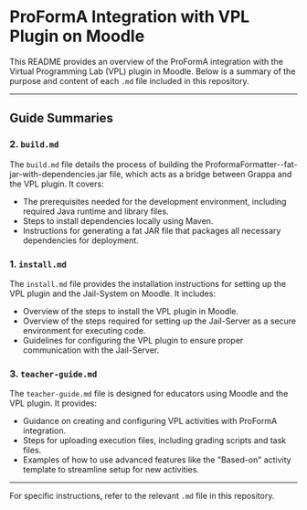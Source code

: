 # ProFormA Integration with VPL Plugin on Moodle

This README provides an overview of the ProFormA integration with the Virtual Programming Lab (VPL) plugin in Moodle. Below is a summary of the purpose and content of each `.md` file included in this repository.

---

## Guide Summaries

### 2. `build.md`
The `build.md` file details the process of building the ProformaFormatter-<version>-fat-jar-with-dependencies.jar file, which acts as a bridge between Grappa and the VPL plugin. It covers:
- The prerequisites needed for the development environment, including required Java runtime and library files.
- Steps to install dependencies locally using Maven.
- Instructions for generating a fat JAR file that packages all necessary dependencies for deployment.

### 1. `install.md`
The `install.md` file provides the installation instructions for setting up the VPL plugin and the Jail-System on Moodle. It includes:
- Overview of the steps to install the VPL plugin in Moodle.
- Overview of the steps required for setting up the Jail-Server as a secure environment for executing code.
- Guidelines for configuring the VPL plugin to ensure proper communication with the Jail-Server.

### 3. `teacher-guide.md`
The `teacher-guide.md` file is designed for educators using Moodle and the VPL plugin. It provides:
- Guidance on creating and configuring VPL activities with ProFormA integration.
- Steps for uploading execution files, including grading scripts and task files.
- Examples of how to use advanced features like the "Based-on" activity template to streamline setup for new activities.

---

For specific instructions, refer to the relevant `.md` file in this repository.
